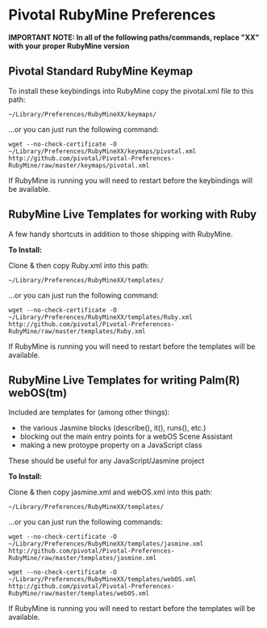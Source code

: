 Pivotal RubyMine Preferences
============================

**IMPORTANT NOTE:  In all of the following paths/commands, replace "XX" with your proper RubyMine version**

Pivotal Standard RubyMine Keymap
--------------------------------

To install these keybindings into RubyMine copy the pivotal.xml file to this path:

`~/Library/Preferences/RubyMineXX/keymaps/`

...or you can just run the following command:

`wget --no-check-certificate -O ~/Library/Preferences/RubyMineXX/keymaps/pivotal.xml http://github.com/pivotal/Pivotal-Preferences-RubyMine/raw/master/keymaps/pivotal.xml`

If RubyMine is running you will need to restart before the keybindings will be available.


RubyMine Live Templates for working with Ruby
---------------------------------------------

A few handy shortcuts in addition to those shipping with RubyMine.

**To Install:**

Clone & then copy Ruby.xml into this path:

`~/Library/Preferences/RubyMineXX/templates/`

...or you can just run the following command:

`wget --no-check-certificate -O ~/Library/Preferences/RubyMineXX/templates/Ruby.xml http://github.com/pivotal/Pivotal-Preferences-RubyMine/raw/master/templates/Ruby.xml`

If RubyMine is running you will need to restart before the templates will be available.


RubyMine Live Templates for writing Palm(R) webOS(tm)
-----------------------------------------------------

Included are templates for (among other things):

  * the various Jasmine blocks (describe(), it(), runs(), etc.)
  * blocking out the main entry points for a webOS Scene Assistant
  * making a new protoype property on a JavaScript class

These should be useful for any JavaScript/Jasmine project

**To Install:**

Clone & then copy jasmine.xml and webOS.xml into this path:

`~/Library/Preferences/RubyMineXX/templates/`

...or you can just run the following commands:

`wget --no-check-certificate -O ~/Library/Preferences/RubyMineXX/templates/jasmine.xml http://github.com/pivotal/Pivotal-Preferences-RubyMine/raw/master/templates/jasmine.xml`

`wget --no-check-certificate -O ~/Library/Preferences/RubyMineXX/templates/webOS.xml http://github.com/pivotal/Pivotal-Preferences-RubyMine/raw/master/templates/webOS.xml`

If RubyMine is running you will need to restart before the templates will be available.
